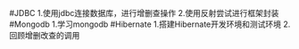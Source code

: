 #JDBC
    1.使用jdbc连接数据库，进行增删查操作
    2.使用反射尝试进行框架封装
#Mongodb
    1.学习mongodb
#Hibernate
    1.搭建Hibernate开发环境和测试环境
    2.回顾增删改查的调用